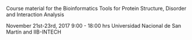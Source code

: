Course material for the Bioinformatics Tools for Protein Structure, Disorder and Interaction Analysis

November 21st-23rd, 2017
9:00 - 18:00 hrs
Universidad Nacional de San Martín and IIB-INTECH